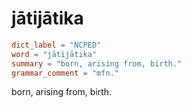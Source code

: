 # jātijātika

``` toml
dict_label = "NCPED"
word = "jātijātika"
summary = "born, arising from, birth."
grammar_comment = "mfn."
```

born, arising from, birth.

